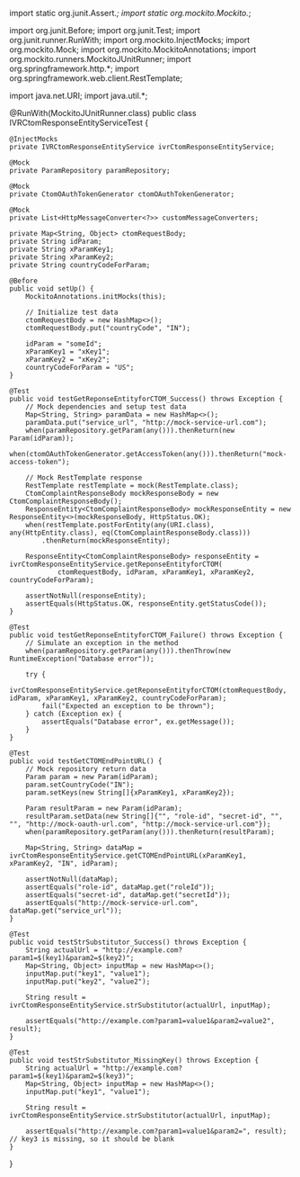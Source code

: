 import static org.junit.Assert.*;
import static org.mockito.Mockito.*;

import org.junit.Before;
import org.junit.Test;
import org.junit.runner.RunWith;
import org.mockito.InjectMocks;
import org.mockito.Mock;
import org.mockito.MockitoAnnotations;
import org.mockito.runners.MockitoJUnitRunner;
import org.springframework.http.*;
import org.springframework.web.client.RestTemplate;

import java.net.URI;
import java.util.*;

@RunWith(MockitoJUnitRunner.class)
public class IVRCtomResponseEntityServiceTest {

    @InjectMocks
    private IVRCtomResponseEntityService ivrCtomResponseEntityService;

    @Mock
    private ParamRepository paramRepository;

    @Mock
    private CtomOAuthTokenGenerator ctomOAuthTokenGenerator;

    @Mock
    private List<HttpMessageConverter<?>> customMessageConverters;

    private Map<String, Object> ctomRequestBody;
    private String idParam;
    private String xParamKey1;
    private String xParamKey2;
    private String countryCodeForParam;

    @Before
    public void setUp() {
        MockitoAnnotations.initMocks(this);

        // Initialize test data
        ctomRequestBody = new HashMap<>();
        ctomRequestBody.put("countryCode", "IN");

        idParam = "someId";
        xParamKey1 = "xKey1";
        xParamKey2 = "xKey2";
        countryCodeForParam = "US";
    }

    @Test
    public void testGetReponseEntityforCTOM_Success() throws Exception {
        // Mock dependencies and setup test data
        Map<String, String> paramData = new HashMap<>();
        paramData.put("service_url", "http://mock-service-url.com");
        when(paramRepository.getParam(any())).thenReturn(new Param(idParam));
        when(ctomOAuthTokenGenerator.getAccessToken(any())).thenReturn("mock-access-token");

        // Mock RestTemplate response
        RestTemplate restTemplate = mock(RestTemplate.class);
        CtomComplaintResponseBody mockResponseBody = new CtomComplaintResponseBody();
        ResponseEntity<CtomComplaintResponseBody> mockResponseEntity = new ResponseEntity<>(mockResponseBody, HttpStatus.OK);
        when(restTemplate.postForEntity(any(URI.class), any(HttpEntity.class), eq(CtomComplaintResponseBody.class)))
            .thenReturn(mockResponseEntity);

        ResponseEntity<CtomComplaintResponseBody> responseEntity = ivrCtomResponseEntityService.getReponseEntityforCTOM(
                ctomRequestBody, idParam, xParamKey1, xParamKey2, countryCodeForParam);

        assertNotNull(responseEntity);
        assertEquals(HttpStatus.OK, responseEntity.getStatusCode());
    }

    @Test
    public void testGetReponseEntityforCTOM_Failure() throws Exception {
        // Simulate an exception in the method
        when(paramRepository.getParam(any())).thenThrow(new RuntimeException("Database error"));

        try {
            ivrCtomResponseEntityService.getReponseEntityforCTOM(ctomRequestBody, idParam, xParamKey1, xParamKey2, countryCodeForParam);
            fail("Expected an exception to be thrown");
        } catch (Exception ex) {
            assertEquals("Database error", ex.getMessage());
        }
    }

    @Test
    public void testGetCTOMEndPointURL() {
        // Mock repository return data
        Param param = new Param(idParam);
        param.setCountryCode("IN");
        param.setKeys(new String[]{xParamKey1, xParamKey2});

        Param resultParam = new Param(idParam);
        resultParam.setData(new String[]{"", "role-id", "secret-id", "", "", "http://mock-oauth-url.com", "http://mock-service-url.com"});
        when(paramRepository.getParam(any())).thenReturn(resultParam);

        Map<String, String> dataMap = ivrCtomResponseEntityService.getCTOMEndPointURL(xParamKey1, xParamKey2, "IN", idParam);

        assertNotNull(dataMap);
        assertEquals("role-id", dataMap.get("roleId"));
        assertEquals("secret-id", dataMap.get("secretId"));
        assertEquals("http://mock-service-url.com", dataMap.get("service_url"));
    }

    @Test
    public void testStrSubstitutor_Success() throws Exception {
        String actualUrl = "http://example.com?param1=$(key1)&param2=$(key2)";
        Map<String, Object> inputMap = new HashMap<>();
        inputMap.put("key1", "value1");
        inputMap.put("key2", "value2");

        String result = ivrCtomResponseEntityService.strSubstitutor(actualUrl, inputMap);

        assertEquals("http://example.com?param1=value1&param2=value2", result);
    }

    @Test
    public void testStrSubstitutor_MissingKey() throws Exception {
        String actualUrl = "http://example.com?param1=$(key1)&param2=$(key3)";
        Map<String, Object> inputMap = new HashMap<>();
        inputMap.put("key1", "value1");

        String result = ivrCtomResponseEntityService.strSubstitutor(actualUrl, inputMap);

        assertEquals("http://example.com?param1=value1&param2=", result); // key3 is missing, so it should be blank
    }
}

